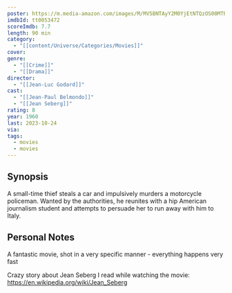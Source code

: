 ```yaml
---
poster: https://m.media-amazon.com/images/M/MV5BNTAyY2M0YjEtNTQzOS00MTRjLTk2MDgtMTRkMzJkYzU4ZjJlXkEyXkFqcGdeQXVyNDkzNTM2ODg@._V1_SX300.jpg
imdbId: tt0053472
scoreImdb: 7.7
length: 90 min
category:
  - "[[content/Universe/Categories/Movies]]"
cover: 
genre:
  - "[[Crime]]"
  - "[[Drama]]"
director:
  - "[[Jean-Luc Godard]]"
cast:
  - "[[Jean-Paul Belmondo]]"
  - "[[Jean Seberg]]"
rating: 8
year: 1960
last: 2023-10-24
via: 
tags:
  - movies
  - movies
---
```

## Synopsis

A small-time thief steals a car and impulsively murders a motorcycle policeman. Wanted by the authorities, he reunites with a hip American journalism student and attempts to persuade her to run away with him to Italy.

## Personal Notes

A fantastic movie, shot in a very specific manner - everything happens very fast 

Crazy story about Jean Seberg I read while watching the movie: https://en.wikipedia.org/wiki/Jean_Seberg

